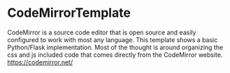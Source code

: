 # CodeMirrorTemplate

CodeMirror is a source code editor that is open source and easily configured to work with most any language.  This template shows a basic Python/Flask implementation.  Most of the thought is around organizing the css and js included code that comes directly from the CodeMirror website.
https://codemirror.net/
